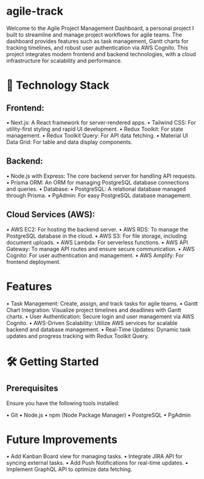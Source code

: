 # agile-track

Welcome to the Agile Project Management Dashboard, a personal project I built to streamline and manage project workflows for agile teams. The dashboard provides features such as task management, Gantt charts for tracking timelines, and robust user authentication via AWS Cognito. This project integrates modern frontend and backend technologies, with a cloud infrastructure for scalability and performance.


# 🚀 Technology Stack

## Frontend:

• Next.js: A React framework for server-rendered apps.
• Tailwind CSS: For utility-first styling and rapid UI development.
• Redux Toolkit: For state management.
• Redux Toolkit Query: For API data fetching.
• Material UI Data Grid: For table and data display components.


## Backend:

• Node.js with Express: The core backend server for handling API requests.
• Prisma ORM: An ORM for managing PostgreSQL database connections and queries.
• Database:
• PostgreSQL: A relational database managed through Prisma.
• PgAdmin: For easy PostgreSQL database management.

## Cloud Services (AWS):

• AWS EC2: For hosting the backend server.
• AWS RDS: To manage the PostgreSQL database in the cloud.
• AWS S3: For file storage, including document uploads.
• AWS Lambda: For serverless functions.
• AWS API Gateway: To manage API routes and ensure secure communication.
• AWS Cognito: For user authentication and management.
• AWS Amplify: For frontend deployment.


# Features

• Task Management: Create, assign, and track tasks for agile teams.
• Gantt Chart Integration: Visualize project timelines and deadlines with Gantt charts.
• User Authentication: Secure login and user management via AWS Cognito.
• AWS-Driven Scalability: Utilize AWS services for scalable backend and database management.
• Real-Time Updates: Dynamic task updates and progress tracking with Redux Toolkit Query.


# 🛠 Getting Started

## Prerequisites

Ensure you have the following tools installed:

• Git
• Node.js
• npm (Node Package Manager)
• PostgreSQL
• PgAdmin


# Future Improvements

• Add Kanban Board view for managing tasks.
• Integrate JIRA API for syncing external tasks.
• Add Push Notifications for real-time updates.
• Implement GraphQL API to optimize data fetching.
